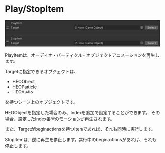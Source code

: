 
# Play/StopItem
![PlayStopItem](img/PlayStopItem.jpg)

PlayItemは、オーディオ・パーティクル・オブジェクトアニメーションを再生します。

Targetに指定できるオブジェクトは、

- HEOObject
- HEOParticle
- HEOAudio

を持つシーン上のオブジェクトです。

HEOObjectを指定した場合のみ、Indexを追加で設定することができます。
その場合、設定したIndex番号のモーションが再生されます。

また、Targetがbeginactionsを持つItemであれば、それも同時に実行します。

StopItemは、逆に再生を停止します。実行中のbeginactionsがあれば、それも停止します。